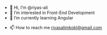 - 👋 Hi, I’m @riyas-ali
- 👀 I’m interested in Front-End Development
- 🌱 I’m currently learning Angular
<!-- - 💞️ I’m looking to collaborate on Companies -->
- 📫 How to reach me riyasalimkokl@gmail.com

<!---
riyas-ali/riyas-ali is a ✨ special ✨ repository because its `README.md` (this file) appears on your GitHub profile.
You can click the Preview link to take a look at your changes.
--->
